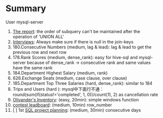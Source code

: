 # Summary

User mysql-server

1. [The report](https://www.hackerrank.com/challenges/the-report/problem?isFullScreen=true): the order of subquery can't be maintained after the operation of 'UNION ALL'
2. [Interviews](https://www.hackerrank.com/challenges/interviews/submissions/code/233175581): Always make sure if there is null in the join-keys
3. 180.Consecutive Numbers (medium, lag & lead): lag & lead to get the previous row and next row
4. 178.Rank Scores (medium, dense_rank): easy for hive-sql and mysql-server because of dense_rank -> consecutive rank and same values have the same rank
5. 184.Department Highest Salary (medium, rank)
6. 626.Exchange Seats (medium, case clause, over clause)
7. 185.Department Top Three Salaries (hard, dense_rank): similar to 184
262. Trips and Users (hard ): mysql中下面行不通： round(sum(if(status!='completed', 1, 0))/count(1), 2) as cancellation rate
1. [Olivander's Inventory](https://www.hackerrank.com/challenges/harry-potter-and-wands/problem?isFullScreen=true): (easy, 20min): simple windows function
2. [contest leadboard](https://www.hackerrank.com/challenges/contest-leaderboard/problem?isFullScreen=true): (medium, 10min) row_number
3. [ ] 1st [SQL project planning](https://www.hackerrank.com/challenges/sql-projects/problem?isFullScreen=true): (medium, 30min) consecutive days
